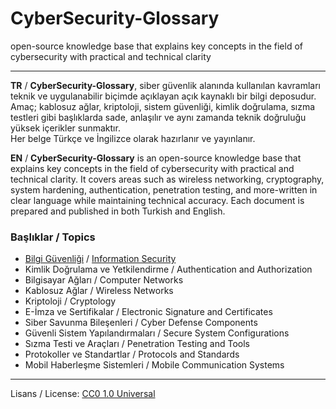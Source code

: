 # CyberSecurity-Glossary
open-source knowledge base that explains key concepts in the field of cybersecurity with practical and technical clarity

---

**TR** / **CyberSecurity-Glossary**, siber güvenlik alanında kullanılan kavramları teknik ve uygulanabilir biçimde açıklayan açık kaynaklı bir bilgi deposudur.
Amaç; kablosuz ağlar, kriptoloji, sistem güvenliği, kimlik doğrulama, sızma testleri gibi başlıklarda sade, anlaşılır ve aynı zamanda teknik doğruluğu yüksek içerikler sunmaktır.<br>
Her belge Türkçe ve İngilizce olarak hazırlanır ve yayınlanır.
 
**EN** / **CyberSecurity-Glossary** is an open-source knowledge base that explains key concepts in the field of cybersecurity with practical and technical clarity.
It covers areas such as wireless networking, cryptography, system hardening, authentication, penetration testing, and more-written in clear language while maintaining technical accuracy.
Each document is prepared and published in both Turkish and English.

### Başlıklar / Topics

- [Bilgi Güvenliği](https://github.com/eesmer/CyberSecurity-Glossary/tree/main/TR/Bilgi_Guvenligi) / [Information Security](https://github.com/eesmer/CyberSecurity-Glossary/tree/main/EN/Information_Security)
- Kimlik Doğrulama ve Yetkilendirme / Authentication and Authorization
- Bilgisayar Ağları / Computer Networks
- Kablosuz Ağlar / Wireless Networks
- Kriptoloji / Cryptology
- E-İmza ve Sertifikalar / Electronic Signature and Certificates
- Siber Savunma Bileşenleri / Cyber Defense Components
- Güvenli Sistem Yapılandırmaları / Secure System Configurations
- Sızma Testi ve Araçları / Penetration Testing and Tools
- Protokoller ve Standartlar / Protocols and Standards
- Mobil Haberleşme Sistemleri / Mobile Communication Systems

---

Lisans / License: [CC0 1.0 Universal](https://creativecommons.org/publicdomain/zero/1.0/)
